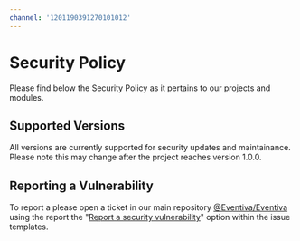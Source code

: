 ```yaml
---
channel: '1201190391270101012'
---
```


# Security Policy

Please find below the Security Policy as it pertains to our projects and modules.

## Supported Versions

All versions are currently supported for security updates and maintainance. Please note this may change after the project reaches version 1.0.0.

## Reporting a Vulnerability

To report a please open a ticket in our main repository [@Eventiva/Eventiva](https://github.com/Eventiva/Eventiva/) using the report the "[Report a security vulnerability](https://github.com/Eventiva/Eventiva/security/advisories/new)" option within the issue templates.
